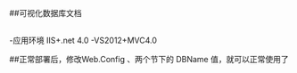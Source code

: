 ##可视化数据库文档

##
-应用环境 IIS+.net 4.0
-VS2012+MVC4.0

##正常部署后，修改Web.Config <appSettings>、<connectionStrings>两个节下的 DBName 值，就可以正常使用了